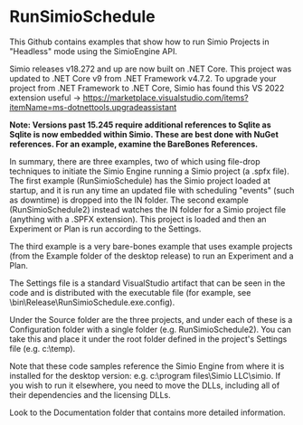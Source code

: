 # RunSimioSchedule
This Github contains examples that show how to run Simio Projects in "Headless" mode using the SimioEngine API.

Simio releases v18.272 and up are now built on .NET Core. This project was updated to .NET Core v9 from .NET Framework v4.7.2. To upgrade your project from .NET Framework to .NET Core, Simio has found this VS 2022 extension useful -> https://marketplace.visualstudio.com/items?itemName=ms-dotnettools.upgradeassistant

<b>Note: Versions past 15.245 require additional references to Sqlite as Sqlite is now embedded within Simio. These are best done with NuGet references. For an example, examine the BareBones References.</b>

In summary, there are three examples, two of which using file-drop techniques to initiate the Simio Engine running a Simio project (a .spfx file).
The first example (RunSimioSchedule) has the Simio project loaded at startup, and it is run any time an updated file with scheduling "events" (such as downtime) is dropped into the IN folder.
The second example (RunSimioSchedule2) instead watches the IN folder for a Simio project file (anything with a .SPFX extension). This project is loaded and then an Experiment or Plan is run according to the Settings.

The third example is a very bare-bones example that uses example projects (from the Example folder of the desktop release) to run an Experiment and a Plan.

The Settings file is a standard VisualStudio artifact that can be seen in the code and is distributed with the executable file (for example, see \bin\Release\RunSimioSchedule.exe.config).

Under the Source folder are the three projects, and under each of these is a Configuration folder with a single folder (e.g. RunSimioSchedule2). You can take this and place it under the root folder defined in the project's Settings file (e.g. c:\temp).

Note that these code samples reference the Simio Engine from where it is installed for the desktop version: e.g. c:\program files\Simio LLC\simio. If you wish to run it elsewhere, you need to move the DLLs, including all of their dependencies and the licensing DLLs.

Look to the Documentation folder that contains more detailed information.